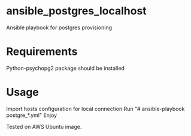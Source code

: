 # ansible_postgres_localhost
Ansible playbook for postgres provisioning

# Requirements
Python-psychopg2 package should be installed

# Usage
Import hosts configuration for local connection
Run "# ansible-playbook postgre_*.yml" 
Enjoy

Tested on AWS Ubuntu image.
